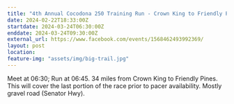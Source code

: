 ```yaml
---
title: "4th Annual Cocodona 250 Training Run - Crown King to Friendly Pines "
date: 2024-02-22T18:33:00Z
startdate: 2024-03-24T06:30:00Z
enddate: 2024-03-24T09:30:00Z
external_url: https://www.facebook.com/events/1568462493992369/
layout: post
location: 
feature-img: "assets/img/big-trail.jpg"
---
```


Meet at 06&#58;30; Run at 06&#58;45. 34 miles from Crown King to Friendly Pines. This will cover the last portion of the race prior to pacer availability. Mostly gravel road (Senator Hwy).<br>
  <br>
  
